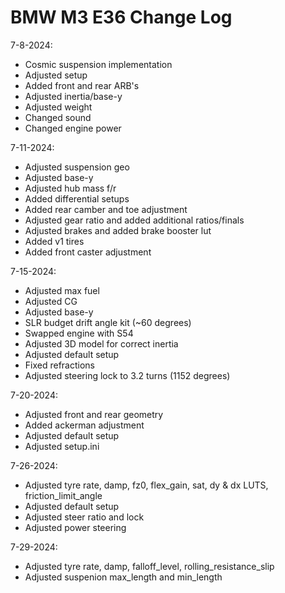 # BMW M3 E36 Change Log

7-8-2024:
- Cosmic suspension implementation
- Adjusted setup
- Added front and rear ARB's
- Adjusted inertia/base-y
- Adjusted weight
- Changed sound
- Changed engine power

7-11-2024:
- Adjusted suspension geo
- Adjusted base-y
- Adjusted hub mass f/r
- Added differential setups
- Added rear camber and toe adjustment
- Adjusted gear ratio and added additional ratios/finals
- Adjusted brakes and added brake booster lut
- Added v1 tires
- Added front caster adjustment

7-15-2024:
- Adjusted max fuel
- Adjusted CG
- Adjusted base-y
- SLR budget drift angle kit (~60 degrees)
- Swapped engine with S54
- Adjusted 3D model for correct inertia
- Adjusted default setup
- Fixed refractions
- Adjusted steering lock to 3.2 turns (1152 degrees)

7-20-2024:
- Adjusted front and rear geometry
- Added ackerman adjustment
- Adjusted default setup
- Adjusted setup.ini

7-26-2024:
- Adjusted tyre rate, damp, fz0, flex_gain, sat, dy & dx LUTS, friction_limit_angle
- Adjusted default setup
- Adjusted steer ratio and lock
- Adjusted power steering

7-29-2024:
- Adjusted tyre rate, damp, falloff_level, rolling_resistance_slip
- Adjusted suspenion max_length and min_length